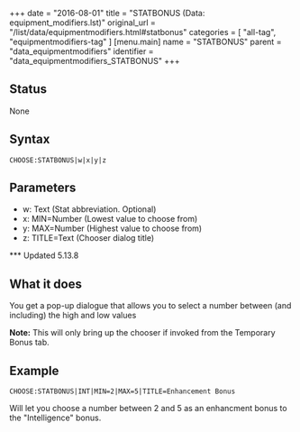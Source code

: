 +++
date = "2016-08-01"
title = "STATBONUS (Data: equipment_modifiers.lst)"
original_url = "/list/data/equipmentmodifiers.html#statbonus"
categories = [ "all-tag", "equipmentmodifiers-tag" ]
[menu.main]
    name = "STATBONUS"
    parent = "data_equipmentmodifiers"
    identifier = "data_equipmentmodifiers_STATBONUS"
+++

## Status

None

## Syntax

`CHOOSE:STATBONUS|w|x|y|z`

## Parameters

-   w: Text (Stat abbreviation. Optional)
-   x: MIN=Number (Lowest value to choose from)
-   y: MAX=Number (Highest value to choose from)
-   z: TITLE=Text (Chooser dialog title)



<span id="statbonus"></span> \*\*\* Updated 5.13.8

What it does
------------

You get a pop-up dialogue that allows you to select a number between
(and including) the high and low values

**Note:** This will only bring up the chooser if invoked from the
Temporary Bonus tab.

Example
-------

`CHOOSE:STATBONUS|INT|MIN=2|MAX=5|TITLE=Enhancement Bonus`

Will let you choose a number between 2 and 5 as an enhancment bonus to
the "Intelligence" bonus.

